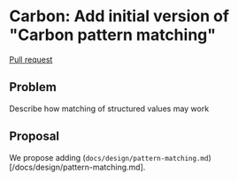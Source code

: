 # Carbon: Add initial version of "Carbon pattern matching"

<!--
Part of the Carbon Language, under the Apache License v2.0 with LLVM
Exceptions. See /LICENSE for license information.
SPDX-License-Identifier: Apache-2.0 WITH LLVM-exception
-->

[Pull request](https://github.com/carbon-language/carbon-lang/pull/TODO)

## Problem

Describe how matching of structured values may work

## Proposal

We propose adding
(`docs/design/pattern-matching.md`)[/docs/design/pattern-matching.md].
